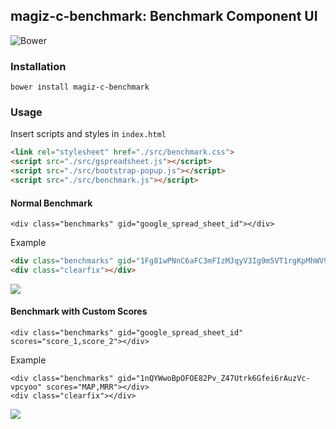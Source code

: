 ## magiz-c-benchmark: Benchmark Component UI

![Bower](https://img.shields.io/bower/v/magiz-c-benchmark.svg)

### Installation

```
bower install magiz-c-benchmark
```

### Usage

Insert scripts and styles in `index.html`

```html
<link rel="stylesheet" href="./src/benchmark.css">
<script src="./src/gspreadsheet.js"></script>
<script src="./src/bootstrap-popup.js"></script>
<script src="./src/benchmark.js"></script>
```

#### Normal Benchmark

```
<div class="benchmarks" gid="google_spread_sheet_id"></div>
```

Example

```html
<div class="benchmarks" gid="1Fg81wPNnC6aFC3mFIzMJqyV3Ig9m5VT1rgKpMhWV9j0"></div>
<div class="clearfix"></div>
```

![](http://i.imgur.com/5B8yPxi.png)

#### Benchmark with Custom Scores

```
<div class="benchmarks" gid="google_spread_sheet_id" scores="score_1,score_2"></div>
```

Example

```
<div class="benchmarks" gid="1nQYWwoBpOFOE82Pv_Z47Utrk6Gfei6rAuzVc-vpcyoo" scores="MAP,MRR"></div>
<div class="clearfix"></div>
```

![](http://i.imgur.com/e17iPsc.png)
